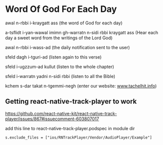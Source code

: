 # Word Of God For Each Day
awal n-rbbi i-kraygatt ass (the word of God for each day)

a-tsflidt i-yan-wawal imimn gh-warratn n-sidi rbbi kraygatt ass (Hear each day a sweet word from the writings of the Lord God) 

awal n-rbbi i-wass-ad (the daily notification sent to the user)

sfeld dagh i-tguri-ad (listen again to this verse)

sfeld i-ugzzum-ad kullut (listen to the whole chapter)

sfeld i-warratn yadni n-sidi rbbi (listen to all the Bible)

kchem s-dar takat n-tgemmi-negh  (enter our website: www.tachelhit.info)

## Getting react-native-track-player to work

https://github.com/react-native-kit/react-native-track-player/issues/867#issuecomment-603807017

add this line to react-native-track-player.podspec in module dir

```pod
s.exclude_files = ["ios/RNTrackPlayer/Vendor/AudioPlayer/Example"]
```
